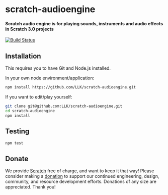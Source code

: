 # scratch-audioengine
#### Scratch audio engine is for playing sounds, instruments and audio effects in Scratch 3.0 projects

[![Build Status](https://travis-ci.com/LLK/scratch-audioengine.svg?token=KcCHRot8oJYS4bsz1qET&branch=master)](https://travis-ci.com/LLK/scratch-audioengine)

## Installation
This requires you to have Git and Node.js installed.

In your own node environment/application:
```bash
npm install https://github.com/LLK/scratch-audioengine.git
```
If you want to edit/play yourself:
```bash
git clone git@github.com:LLK/scratch-audioengine.git
cd scratch-audioengine
npm install
```

## Testing
```bash
npm test
```

## Donate
We provide [Scratch](https://scratch.mit.edu) free of charge, and want to keep it that way! Please consider making a [donation](https://secure.donationpay.org/scratchfoundation/) to support our continued engineering, design, community, and resource development efforts. Donations of any size are appreciated. Thank you!
